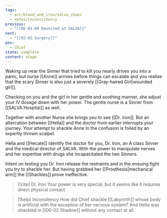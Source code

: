 ```yaml
---
tags:
  - arc/blood_and_iron/salva_chaos
  - notes/inconsistency
previous:
  - "[[RE-01-09 Reunited at SALVA]]"
next:
  - "[[02-02 Surgery]]"
pov:
  - Chief
state: complete
content: stage
---
```

Waking up near the Sinner that tried to kill you nearly drives you into a panic, but nurse [[Anne]] arrives before things can escalate and you realise that the scary Sinner is also just a severely [[Gray-haired Girl|wounded girl]].

Checking on you and the girl in her gentle and soothing manner, she adjust your IV dosage down with her power. The gentle nurse is a Sinner from [[SALVA Hospital]] as well.

Together with another Nurse she brings you to see [[Dr. Iron]]. But an altercation between [[Hella]] and the doctor from earlier interrupts your journey. Your attempt to shackle Anne in the confusion is foiled by an expertly thrown scalpel. 

Hella and [[Hecate]] identify the doctor for you, Dr. Iron, an A class Sinner and the medical director of SALVA. With the power to manipulate nerves and her expertise with drugs she incapacitated the two Sinners.

Intent on testing you Dr. Iron release the restraints and in the ensuing fight you try to shackle her. But having grabbed her [[Prosthesis|mechanical arm]] the [[Shackles]] prove ineffective.

> [!cite] Dr. Iron
> Your power is very special, but it seems like it requires direct physical contact.

> [!help] Inconsitency
> How did Chief shackle [[Labyrinth]] whose body is artificial with the exception of her nervous system? And Hella was shackled in [[00-02 Shadow]] without any contact at all.

